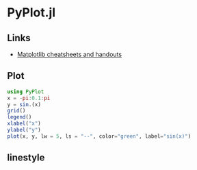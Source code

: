 # PyPlot.jl

## Links
- [Matplotlib cheatsheets and handouts](https://matplotlib.org/cheatsheets/)

## Plot
```julia
using PyPlot
x = -pi:0.1:pi
y = sin.(x)
grid()
legend()
xlabel("x")
ylabel("y")
plot(x, y, lw = 5, ls = "--", color="green", label="sin(x)")
```

## linestyle 
